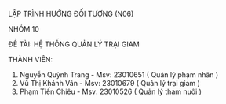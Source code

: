 LẬP TRÌNH HƯỚNG ĐỐI TƯỢNG (N06)

NHÓM 10

ĐỀ TÀI: HỆ THỐNG QUẢN LÝ TRẠI GIAM

THÀNH VIÊN:
  1. Nguyễn Quỳnh Trang - Msv: 23010651 ( Quản lý phạm nhân )
  2. Vũ Thị Khánh Vân - Msv: 23010679 ( Quản lý trại giam )
  4. Phạm Tiến Chiêu - Msv: 23010526 ( Quản lý tham nuôi )

